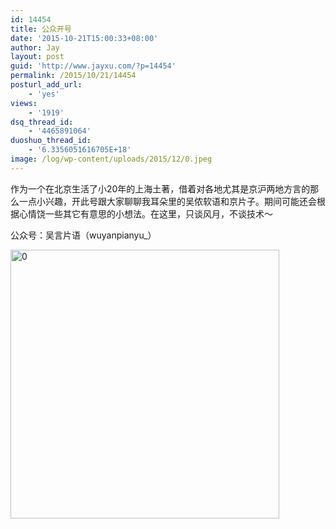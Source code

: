 ```yaml
---
id: 14454
title: 公众开号
date: '2015-10-21T15:00:33+08:00'
author: Jay
layout: post
guid: 'http://www.jayxu.com/?p=14454'
permalink: /2015/10/21/14454
posturl_add_url:
    - 'yes'
views:
    - '1919'
dsq_thread_id:
    - '4465891064'
duoshuo_thread_id:
    - '6.3356051616705E+18'
image: /log/wp-content/uploads/2015/12/0.jpeg
---
```


作为一个在北京生活了小20年的上海土著，借着对各地尤其是京沪两地方言的那么一点小兴趣，开此号跟大家聊聊我耳朵里的吴侬软语和京片子。期间可能还会根据心情饶一些其它有意思的小想法。在这里，只谈风月，不谈技术～

<!--more-->

公众号：吴言片语（wuyanpianyu_）

<a href="http://www.jayxu.com/log/wp-content/uploads/2015/12/0.jpeg" rel="attachment wp-att-14419"><img class="alignnone size-full wp-image-14419" src="//www.jayxu.com/log/wp-content/uploads/2015/12/0.jpeg" alt="0" width="430" height="430" /></a>